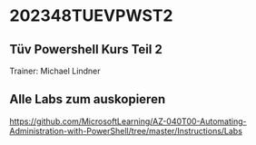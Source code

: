 # 202348TUEVPWST2
## Tüv Powershell Kurs Teil 2
Trainer: Michael Lindner

## Alle Labs zum auskopieren
https://github.com/MicrosoftLearning/AZ-040T00-Automating-Administration-with-PowerShell/tree/master/Instructions/Labs

